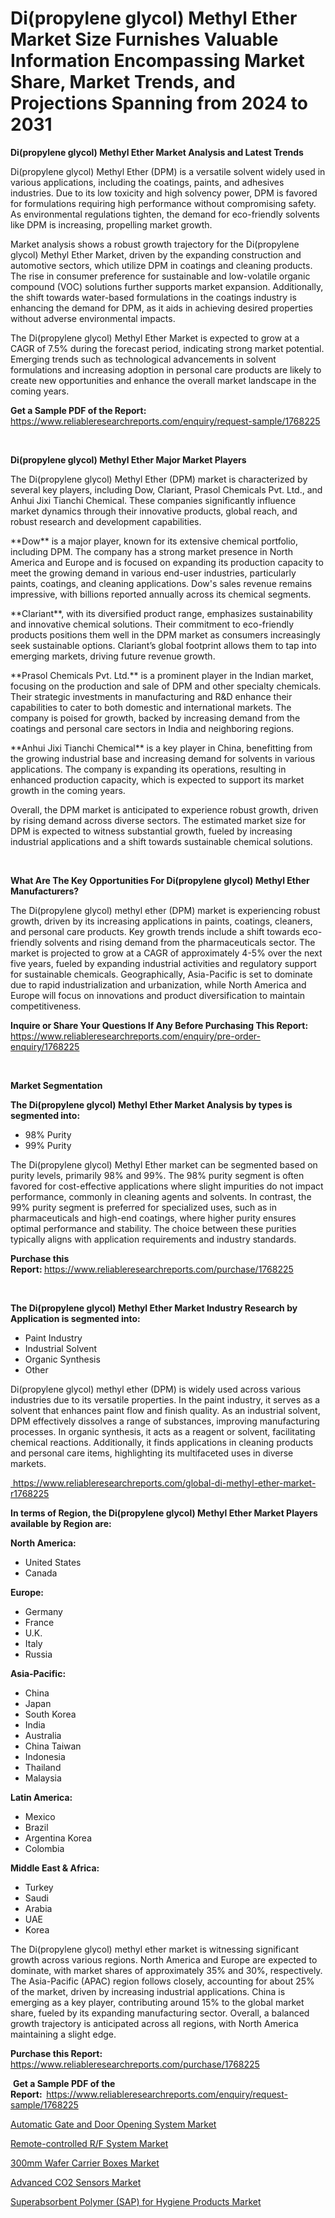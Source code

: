 <p><h1>Di(propylene glycol) Methyl Ether Market Size Furnishes Valuable Information Encompassing Market Share, Market Trends, and Projections Spanning from 2024 to 2031</h1></p><p><strong>Di(propylene glycol) Methyl Ether Market Analysis and Latest Trends</strong></p>
<p><p>Di(propylene glycol) Methyl Ether (DPM) is a versatile solvent widely used in various applications, including the coatings, paints, and adhesives industries. Due to its low toxicity and high solvency power, DPM is favored for formulations requiring high performance without compromising safety. As environmental regulations tighten, the demand for eco-friendly solvents like DPM is increasing, propelling market growth.</p><p>Market analysis shows a robust growth trajectory for the Di(propylene glycol) Methyl Ether Market, driven by the expanding construction and automotive sectors, which utilize DPM in coatings and cleaning products. The rise in consumer preference for sustainable and low-volatile organic compound (VOC) solutions further supports market expansion. Additionally, the shift towards water-based formulations in the coatings industry is enhancing the demand for DPM, as it aids in achieving desired properties without adverse environmental impacts.</p><p>The Di(propylene glycol) Methyl Ether Market is expected to grow at a CAGR of 7.5% during the forecast period, indicating strong market potential. Emerging trends such as technological advancements in solvent formulations and increasing adoption in personal care products are likely to create new opportunities and enhance the overall market landscape in the coming years.</p></p>
<p><strong>Get a Sample PDF of the Report:&nbsp;</strong> <a href="https://www.reliableresearchreports.com/enquiry/request-sample/1768225?utm_campaign=16&utm_medium=2&utm_source=Github&utm_content=ia&utm_term=13102024&utm_id=dipropylene-glycol-methyl-ether">https://www.reliableresearchreports.com/enquiry/request-sample/1768225</a></p>
<p>&nbsp;</p>
<p><strong>Di(propylene glycol) Methyl Ether Major Market Players</strong></p>
<p><p>The Di(propylene glycol) Methyl Ether (DPM) market is characterized by several key players, including Dow, Clariant, Prasol Chemicals Pvt. Ltd., and Anhui Jixi Tianchi Chemical. These companies significantly influence market dynamics through their innovative products, global reach, and robust research and development capabilities.</p><p>**Dow** is a major player, known for its extensive chemical portfolio, including DPM. The company has a strong market presence in North America and Europe and is focused on expanding its production capacity to meet the growing demand in various end-user industries, particularly paints, coatings, and cleaning applications. Dow's sales revenue remains impressive, with billions reported annually across its chemical segments.</p><p>**Clariant**, with its diversified product range, emphasizes sustainability and innovative chemical solutions. Their commitment to eco-friendly products positions them well in the DPM market as consumers increasingly seek sustainable options. Clariant’s global footprint allows them to tap into emerging markets, driving future revenue growth.</p><p>**Prasol Chemicals Pvt. Ltd.** is a prominent player in the Indian market, focusing on the production and sale of DPM and other specialty chemicals. Their strategic investments in manufacturing and R&D enhance their capabilities to cater to both domestic and international markets. The company is poised for growth, backed by increasing demand from the coatings and personal care sectors in India and neighboring regions.</p><p>**Anhui Jixi Tianchi Chemical** is a key player in China, benefitting from the growing industrial base and increasing demand for solvents in various applications. The company is expanding its operations, resulting in enhanced production capacity, which is expected to support its market growth in the coming years.</p><p>Overall, the DPM market is anticipated to experience robust growth, driven by rising demand across diverse sectors. The estimated market size for DPM is expected to witness substantial growth, fueled by increasing industrial applications and a shift towards sustainable chemical solutions.</p></p>
<p>&nbsp;</p>
<p><strong>What Are The Key Opportunities For Di(propylene glycol) Methyl Ether Manufacturers?</strong></p>
<p><p>The Di(propylene glycol) methyl ether (DPM) market is experiencing robust growth, driven by its increasing applications in paints, coatings, cleaners, and personal care products. Key growth trends include a shift towards eco-friendly solvents and rising demand from the pharmaceuticals sector. The market is projected to grow at a CAGR of approximately 4-5% over the next five years, fueled by expanding industrial activities and regulatory support for sustainable chemicals. Geographically, Asia-Pacific is set to dominate due to rapid industrialization and urbanization, while North America and Europe will focus on innovations and product diversification to maintain competitiveness.</p></p>
<p><strong>Inquire or Share Your Questions If Any Before Purchasing This Report:</strong> <a href="https://www.reliableresearchreports.com/enquiry/pre-order-enquiry/1768225?utm_campaign=16&utm_medium=2&utm_source=Github&utm_content=ia&utm_term=13102024&utm_id=dipropylene-glycol-methyl-ether">https://www.reliableresearchreports.com/enquiry/pre-order-enquiry/1768225</a></p>
<p>&nbsp;</p>
<p><strong>Market Segmentation</strong></p>
<p><strong>The Di(propylene glycol) Methyl Ether Market Analysis by types is segmented into:</strong></p>
<p><ul><li>98% Purity</li><li>99% Purity</li></ul></p>
<p><p>The Di(propylene glycol) Methyl Ether market can be segmented based on purity levels, primarily 98% and 99%. The 98% purity segment is often favored for cost-effective applications where slight impurities do not impact performance, commonly in cleaning agents and solvents. In contrast, the 99% purity segment is preferred for specialized uses, such as in pharmaceuticals and high-end coatings, where higher purity ensures optimal performance and stability. The choice between these purities typically aligns with application requirements and industry standards.</p></p>
<p><strong>Purchase this Report:&nbsp;</strong><a href="https://www.reliableresearchreports.com/purchase/1768225?utm_campaign=16&utm_medium=2&utm_source=Github&utm_content=ia&utm_term=13102024&utm_id=dipropylene-glycol-methyl-ether">https://www.reliableresearchreports.com/purchase/1768225</a></p>
<p>&nbsp;</p>
<p><strong>The Di(propylene glycol) Methyl Ether Market Industry Research by Application is segmented into:</strong></p>
<p><ul><li>Paint Industry</li><li>Industrial Solvent</li><li>Organic Synthesis</li><li>Other</li></ul></p>
<p><p>Di(propylene glycol) methyl ether (DPM) is widely used across various industries due to its versatile properties. In the paint industry, it serves as a solvent that enhances paint flow and finish quality. As an industrial solvent, DPM effectively dissolves a range of substances, improving manufacturing processes. In organic synthesis, it acts as a reagent or solvent, facilitating chemical reactions. Additionally, it finds applications in cleaning products and personal care items, highlighting its multifaceted uses in diverse markets.</p></p>
<p><a href="https://www.reliableresearchreports.com/global-di-methyl-ether-market-r1768225?utm_campaign=16&utm_medium=2&utm_source=Github&utm_content=ia&utm_term=13102024&utm_id=dipropylene-glycol-methyl-ether">&nbsp;https://www.reliableresearchreports.com/global-di-methyl-ether-market-r1768225</a></p>
<p><strong>In terms of Region, the Di(propylene glycol) Methyl Ether Market Players available by Region are:</strong></p>
<p>
    <p> <strong> North America: </strong>
        <ul>
            <li>United States</li>
            <li>Canada</li>
        </ul>
        </p> 
    <p> <strong> Europe: </strong>
        <ul>
            <li>Germany</li>
            <li>France</li>
            <li>U.K.</li>
            <li>Italy</li>
            <li>Russia</li>
        </ul>
        </p> 
    <p> <strong> Asia-Pacific: </strong>
        <ul>
            <li>China</li>
            <li>Japan</li>
            <li>South Korea</li>
            <li>India</li>
            <li>Australia</li>
            <li>China Taiwan</li>
            <li>Indonesia</li>
            <li>Thailand</li>
            <li>Malaysia</li>
        </ul>
        </p> 
    <p> <strong> Latin America: </strong>
        <ul>
            <li>Mexico</li>
            <li>Brazil</li>
            <li>Argentina Korea</li>
            <li>Colombia</li>
        </ul>
        </p> 
    <p> <strong> Middle East & Africa: </strong>
        <ul>
            <li>Turkey</li>
            <li>Saudi</li>
            <li>Arabia</li>
            <li>UAE</li>
            <li>Korea</li>
        </ul>
    </p>
    </p>
<p><p>The Di(propylene glycol) methyl ether market is witnessing significant growth across various regions. North America and Europe are expected to dominate, with market shares of approximately 35% and 30%, respectively. The Asia-Pacific (APAC) region follows closely, accounting for about 25% of the market, driven by increasing industrial applications. China is emerging as a key player, contributing around 15% to the global market share, fueled by its expanding manufacturing sector. Overall, a balanced growth trajectory is anticipated across all regions, with North America maintaining a slight edge.</p></p>
<p><strong>Purchase this Report: </strong><a href="https://www.reliableresearchreports.com/purchase/1768225?utm_campaign=16&utm_medium=2&utm_source=Github&utm_content=ia&utm_term=13102024&utm_id=dipropylene-glycol-methyl-ether">https://www.reliableresearchreports.com/purchase/1768225</a></p>
<p>&nbsp;<strong>Get a Sample PDF of the Report:&nbsp;&nbsp;</strong><a href="https://www.reliableresearchreports.com/enquiry/request-sample/1768225?utm_campaign=16&utm_medium=2&utm_source=Github&utm_content=ia&utm_term=13102024&utm_id=dipropylene-glycol-methyl-ether">https://www.reliableresearchreports.com/enquiry/request-sample/1768225</a></p>
<p><strong></strong></p>
<p><p><a href="https://issuu.com/reportprime-2/docs/automatic-gate-and-door-opening-sys_89eb93e8eb9cc6?utm_campaign=16&utm_medium=2&utm_source=Github&utm_content=ia&utm_term=13102024&utm_id=dipropylene-glycol-methyl-ether">Automatic Gate and Door Opening System Market</a></p><p><a href="https://github.com/sakalstgliemsk/Market-Research-Report-List-1/blob/main/remote-controlled-rf-system-market.md?utm_campaign=16&utm_medium=2&utm_source=Github&utm_content=ia&utm_term=13102024&utm_id=dipropylene-glycol-methyl-ether">Remote-controlled R/F System Market</a></p><p><a href="https://www.linkedin.com/pulse/global-300mm-wafer-carrier-boxes-market-opportunities-challenges2024-tmcvc?utm_campaign=16&utm_medium=2&utm_source=Github&utm_content=ia&utm_term=13102024&utm_id=dipropylene-glycol-methyl-ether">300mm Wafer Carrier Boxes Market</a></p><p><a href="https://www.linkedin.com/pulse/advanced-co2-sensors-market-evolution-key-trends-regional-dynamics-bqgzf?utm_campaign=16&utm_medium=2&utm_source=Github&utm_content=ia&utm_term=13102024&utm_id=dipropylene-glycol-methyl-ether">Advanced CO2 Sensors Market</a></p><p><a href="https://github.com/JosephineMcguire65/Market-Research-Report-List-1/blob/main/superabsorbent-polymer-sap-for-hygiene-products-market.md?utm_campaign=16&utm_medium=2&utm_source=Github&utm_content=ia&utm_term=13102024&utm_id=dipropylene-glycol-methyl-ether">Superabsorbent Polymer (SAP) for Hygiene Products Market</a></p></p>